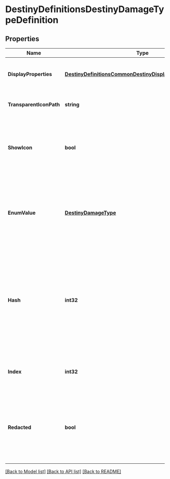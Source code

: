 # DestinyDefinitionsDestinyDamageTypeDefinition

## Properties
Name | Type | Description | Notes
------------ | ------------- | ------------- | -------------
**DisplayProperties** | [**DestinyDefinitionsCommonDestinyDisplayPropertiesDefinition**](Destiny.Definitions.Common.DestinyDisplayPropertiesDefinition.md) | The description of the damage type, icon etc... | [optional] 
**TransparentIconPath** | **string** | A variant of the icon that is transparent and colorless. | [optional] 
**ShowIcon** | **bool** | If TRUE, the game shows this damage type&#39;s icon. Otherwise, it doesn&#39;t. Whether you show it or not is up to you. | [optional] 
**EnumValue** | [**DestinyDamageType**](Destiny.DamageType.md) | We have an enumeration for damage types for quick reference. This is the current definition&#39;s damage type enum value. | [optional] 
**Hash** | **int32** | The unique identifier for this entity. Guaranteed to be unique for the type of entity, but not globally.  When entities refer to each other in Destiny content, it is this hash that they are referring to. | [optional] 
**Index** | **int32** | The index of the entity as it was found in the investment tables. | [optional] 
**Redacted** | **bool** | If this is true, then there is an entity with this identifier/type combination, but BNet is not yet allowed to show it. Sorry! | [optional] 

[[Back to Model list]](../README.md#documentation-for-models) [[Back to API list]](../README.md#documentation-for-api-endpoints) [[Back to README]](../README.md)


